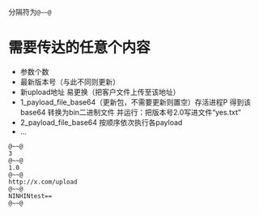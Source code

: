 分隔符为`@~~@`

# 需要传达的任意个内容
* 参数个数
* 最新版本号（与此不同则更新）
* 新upload地址 易更换（把客户文件上传至该地址）
* 1_payload_file_base64（更新包，不需要更新则置空）存活进程P 得到该base64 转换为bin二进制文件 并运行：把版本号2.0写进文件“yes.txt”
* 2_payload_file_base64 按顺序依次执行各payload
* ...


```
@~~@
3
@~~@
1.0
@~~@
http://x.com/upload
@~~@
NINHINtest==
@~~@
```

